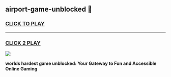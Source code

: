 
## airport-game-unblocked 👋
<h3>
<a href="https://premium.freeplayer.one?title=airport-game-unblocked&ref=14F">CLICK TO PLAY</a></h3>
<hr>

<h3>
<a href="https://premium.freeplayer.one?title=airport-game-unblocked&ref=14F">CLICK 2 PLAY</a>
  
</h3>

<a href="https://premium.freeplayer.one?title=airport-game-unblocked&ref=12F/"><img src="https://clearcache.store/games.png"></a>


**worlds hardest game unblocked: Your Gateway to Fun and Accessible Online Gaming**
